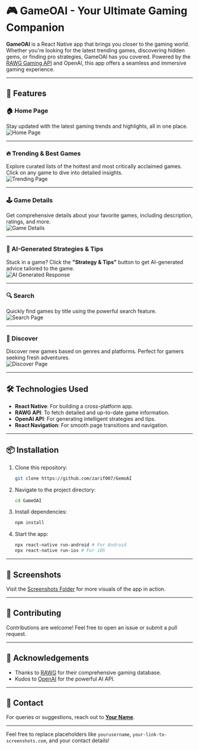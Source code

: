 # 🎮 GameOAI - Your Ultimate Gaming Companion

**GameOAI** is a React Native app that brings you closer to the gaming world. Whether you're looking for the latest trending games, discovering hidden gems, or finding pro strategies, GameOAI has you covered. Powered by the [RAWG Gaming API](https://rawg.io/apidocs) and OpenAI, this app offers a seamless and immersive gaming experience.

---

## 🚀 Features

### 🏠 Home Page

Stay updated with the latest gaming trends and highlights, all in one place.  
![Home Page](https://i.ibb.co.com/VYd7T8J/Screenshot-20250113-180405.png)

---

### 🔥 Trending & Best Games

Explore curated lists of the hottest and most critically acclaimed games. Click on any game to dive into detailed insights.  
![Trending Page](https://i.ibb.co.com/TcGjx5H/Screenshot-20250113-180432.png)

---

### 🕹️ Game Details

Get comprehensive details about your favorite games, including description, ratings, and more.  
![Game Details](https://i.ibb.co.com/JmHLFbS/Screenshot-20250113-180333.png)

---

### 🤖 AI-Generated Strategies & Tips

Stuck in a game? Click the **"Strategy & Tips"** button to get AI-generated advice tailored to the game.  
![AI Generated Response](https://i.ibb.co.com/3kH2Nwk/Screenshot-20250113-180549.png)

---

### 🔍 Search

Quickly find games by title using the powerful search feature.  
![Search Page](https://i.ibb.co.com/TwwgyQc/Screenshot-20250113-180455.png)

---

### 🌌 Discover

Discover new games based on genres and platforms. Perfect for gamers seeking fresh adventures.  
![Discover Page](https://i.ibb.co.com/ZfxKZ8K/Screenshot-20250113-180608.png)

---

## 🛠️ Technologies Used

- **React Native**: For building a cross-platform app.
- **RAWG API**: To fetch detailed and up-to-date game information.
- **OpenAI API**: For generating intelligent strategies and tips.
- **React Navigation**: For smooth page transitions and navigation.

---

## 📦 Installation

1. Clone this repository:
   ```bash
   git clone https://github.com/zarif007/GemoAI
   ```
2. Navigate to the project directory:
   ```bash
   cd GameOAI
   ```
3. Install dependencies:
   ```bash
   npm install
   ```
4. Start the app:
   ```bash
   npx react-native run-android # For Android
   npx react-native run-ios # For iOS
   ```

---

## 📸 Screenshots

Visit the [Screenshots Folder](https://your-link-to-screenshots.com) for more visuals of the app in action.

---

## 🤝 Contributing

Contributions are welcome! Feel free to open an issue or submit a pull request.

---

## 🌟 Acknowledgements

- Thanks to [RAWG](https://rawg.io/) for their comprehensive gaming database.
- Kudos to [OpenAI](https://openai.com/) for the powerful AI API.

---

## 📧 Contact

For queries or suggestions, reach out to **[Your Name](mailto:your-email@example.com)**.

---

Feel free to replace placeholders like `yourusername`, `your-link-to-screenshots.com`, and your contact details!

